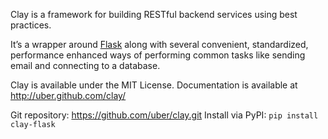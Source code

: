 Clay is a framework for building RESTful backend services using best practices.

It’s a wrapper around [Flask](http://flask.pocoo.org) along with several convenient, standardized, performance enhanced ways of performing common tasks like sending email and connecting to a database.

Clay is available under the MIT License.
Documentation is available at http://uber.github.com/clay/

Git repository: https://github.com/uber/clay.git
Install via PyPI: `pip install clay-flask`

